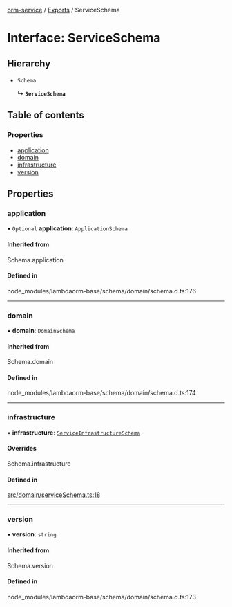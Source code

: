 [orm-service](../README.md) / [Exports](../modules.md) / ServiceSchema

# Interface: ServiceSchema

## Hierarchy

- `Schema`

  ↳ **`ServiceSchema`**

## Table of contents

### Properties

- [application](ServiceSchema.md#application)
- [domain](ServiceSchema.md#domain)
- [infrastructure](ServiceSchema.md#infrastructure)
- [version](ServiceSchema.md#version)

## Properties

### application

• `Optional` **application**: `ApplicationSchema`

#### Inherited from

Schema.application

#### Defined in

node_modules/lambdaorm-base/schema/domain/schema.d.ts:176

___

### domain

• **domain**: `DomainSchema`

#### Inherited from

Schema.domain

#### Defined in

node_modules/lambdaorm-base/schema/domain/schema.d.ts:174

___

### infrastructure

• **infrastructure**: [`ServiceInfrastructureSchema`](ServiceInfrastructureSchema.md)

#### Overrides

Schema.infrastructure

#### Defined in

[src/domain/serviceSchema.ts:18](https://github.com/FlavioLionelRita/lambdaorm-svc/blob/3fd0a8b/src/domain/serviceSchema.ts#L18)

___

### version

• **version**: `string`

#### Inherited from

Schema.version

#### Defined in

node_modules/lambdaorm-base/schema/domain/schema.d.ts:173
